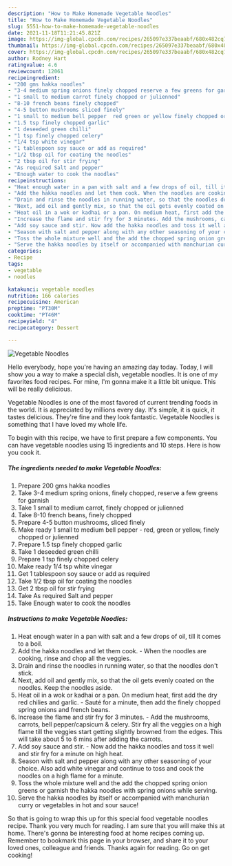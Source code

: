 ```yaml
---
description: "How to Make Homemade Vegetable Noodles"
title: "How to Make Homemade Vegetable Noodles"
slug: 5551-how-to-make-homemade-vegetable-noodles
date: 2021-11-18T11:21:45.821Z
image: https://img-global.cpcdn.com/recipes/265097e337beaabf/680x482cq70/vegetable-noodles-recipe-main-photo.jpg
thumbnail: https://img-global.cpcdn.com/recipes/265097e337beaabf/680x482cq70/vegetable-noodles-recipe-main-photo.jpg
cover: https://img-global.cpcdn.com/recipes/265097e337beaabf/680x482cq70/vegetable-noodles-recipe-main-photo.jpg
author: Rodney Hart
ratingvalue: 4.6
reviewcount: 12061
recipeingredient:
- "200 gms hakka noodles"
- "3-4 medium spring onions finely chopped reserve a few greens for garnish"
- "1 small to medium carrot finely chopped or julienned"
- "8-10 french beans finely chopped"
- "4-5 button mushrooms sliced finely"
- "1 small to medium bell pepper  red green or yellow finely chopped or julienned"
- "1.5 tsp finely chopped garlic"
- "1 deseeded green chilli"
- "1 tsp finely chopped celery"
- "1/4 tsp white vinegar"
- "1 tablespoon soy sauce or add as required"
- "1/2 tbsp oil for coating the noodles"
- "2 tbsp oil for stir frying"
- "As required Salt and pepper"
- "Enough water to cook the noodles"
recipeinstructions:
- "Heat enough water in a pan with salt and a few drops of oil, till it comes to a boil."
- "Add the hakka noodles and let them cook. When the noodles are cooking, rinse and chop all the veggies."
- "Drain and rinse the noodles in running water, so that the noodles don&#39;t stick."
- "Next, add oil and gently mix, so that the oil gets evenly coated on the noodles. Keep the noodles aside."
- "Heat oil in a wok or kadhai or a pan. On medium heat, first add the dry red chilies and garlic. Sauté for a minute, then add the finely chopped spring onions and french beans."
- "Increase the flame and stir fry for 3 minutes. Add the mushrooms, carrots, bell pepper/capsicum &amp; celery. Stir fry all the veggies on a high flame till the veggies start getting slightly browned from the edges. This will take about 5 to 6 mins after adding the carrots."
- "Add soy sauce and stir. Now add the hakka noodles and toss it well and stir fry for a minute on high heat."
- "Season with salt and pepper along with any other seasoning of your choice. Also add white vinegar and continue to toss and cook the noodles on a high flame for a minute."
- "Toss the whole mixture well and the add the chopped spring onion greens or garnish the hakka noodles with spring onions while serving."
- "Serve the hakka noodles by itself or accompanied with manchurian curry or vegetables in hot and sour sauce!"
categories:
- Recipe
tags:
- vegetable
- noodles

katakunci: vegetable noodles 
nutrition: 166 calories
recipecuisine: American
preptime: "PT30M"
cooktime: "PT46M"
recipeyield: "4"
recipecategory: Dessert

---
```



![Vegetable Noodles](https://img-global.cpcdn.com/recipes/265097e337beaabf/680x482cq70/vegetable-noodles-recipe-main-photo.jpg)

Hello everybody, hope you're having an amazing day today. Today, I will show you a way to make a special dish, vegetable noodles. It is one of my favorites food recipes. For mine, I'm gonna make it a little bit unique. This will be really delicious.

Vegetable Noodles is one of the most favored of current trending foods in the world. It is appreciated by millions every day. It's simple, it is quick, it tastes delicious. They're fine and they look fantastic. Vegetable Noodles is something that I have loved my whole life.




To begin with this recipe, we have to first prepare a few components. You can have vegetable noodles using 15 ingredients and 10 steps. Here is how you cook it.

<!--inarticleads1-->

##### The ingredients needed to make Vegetable Noodles:

1. Prepare 200 gms hakka noodles
1. Take 3-4 medium spring onions, finely chopped, reserve a few greens for garnish
1. Take 1 small to medium carrot, finely chopped or julienned
1. Take 8-10 french beans, finely chopped
1. Prepare 4-5 button mushrooms, sliced finely
1. Make ready 1 small to medium bell pepper - red, green or yellow, finely chopped or julienned
1. Prepare 1.5 tsp finely chopped garlic
1. Take 1 deseeded green chilli
1. Prepare 1 tsp finely chopped celery
1. Make ready 1/4 tsp white vinegar
1. Get 1 tablespoon soy sauce or add as required
1. Take 1/2 tbsp oil for coating the noodles
1. Get 2 tbsp oil for stir frying
1. Take As required Salt and pepper
1. Take Enough water to cook the noodles




<!--inarticleads2-->

##### Instructions to make Vegetable Noodles:

1. Heat enough water in a pan with salt and a few drops of oil, till it comes to a boil.
1. Add the hakka noodles and let them cook. - When the noodles are cooking, rinse and chop all the veggies.
1. Drain and rinse the noodles in running water, so that the noodles don&#39;t stick.
1. Next, add oil and gently mix, so that the oil gets evenly coated on the noodles. Keep the noodles aside.
1. Heat oil in a wok or kadhai or a pan. On medium heat, first add the dry red chilies and garlic. - Sauté for a minute, then add the finely chopped spring onions and french beans.
1. Increase the flame and stir fry for 3 minutes. - Add the mushrooms, carrots, bell pepper/capsicum &amp; celery. Stir fry all the veggies on a high flame till the veggies start getting slightly browned from the edges. This will take about 5 to 6 mins after adding the carrots.
1. Add soy sauce and stir. - Now add the hakka noodles and toss it well and stir fry for a minute on high heat.
1. Season with salt and pepper along with any other seasoning of your choice. Also add white vinegar and continue to toss and cook the noodles on a high flame for a minute.
1. Toss the whole mixture well and the add the chopped spring onion greens or garnish the hakka noodles with spring onions while serving.
1. Serve the hakka noodles by itself or accompanied with manchurian curry or vegetables in hot and sour sauce!




So that is going to wrap this up for this special food vegetable noodles recipe. Thank you very much for reading. I am sure that you will make this at home. There's gonna be interesting food at home recipes coming up. Remember to bookmark this page in your browser, and share it to your loved ones, colleague and friends. Thanks again for reading. Go on get cooking!

